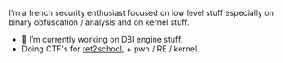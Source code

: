 I'm a french security enthusiast focused on low level stuff especially on binary obfuscation / analysis and on kernel stuff.

- 🔭 I’m currently working on DBI engine stuff.
- Doing CTF's for [ret2school](https://github.com/ret2school), + pwn / RE / kernel.

<!--
**n4sm/n4sm** is a ✨ _special_ ✨ repository because its `README.md` (this file) appears on your GitHub profile.

Here are some ideas to get you started:

- 🔭 I’m currently working on ...
- 🌱 I’m currently learning ...
- 👯 I’m looking to collaborate on ...
- 🤔 I’m looking for help with ...
- 💬 Ask me about ...
- 📫 How to reach me: ...
- 😄 Pronouns: ...
- ⚡ Fun fact: ...
-->
